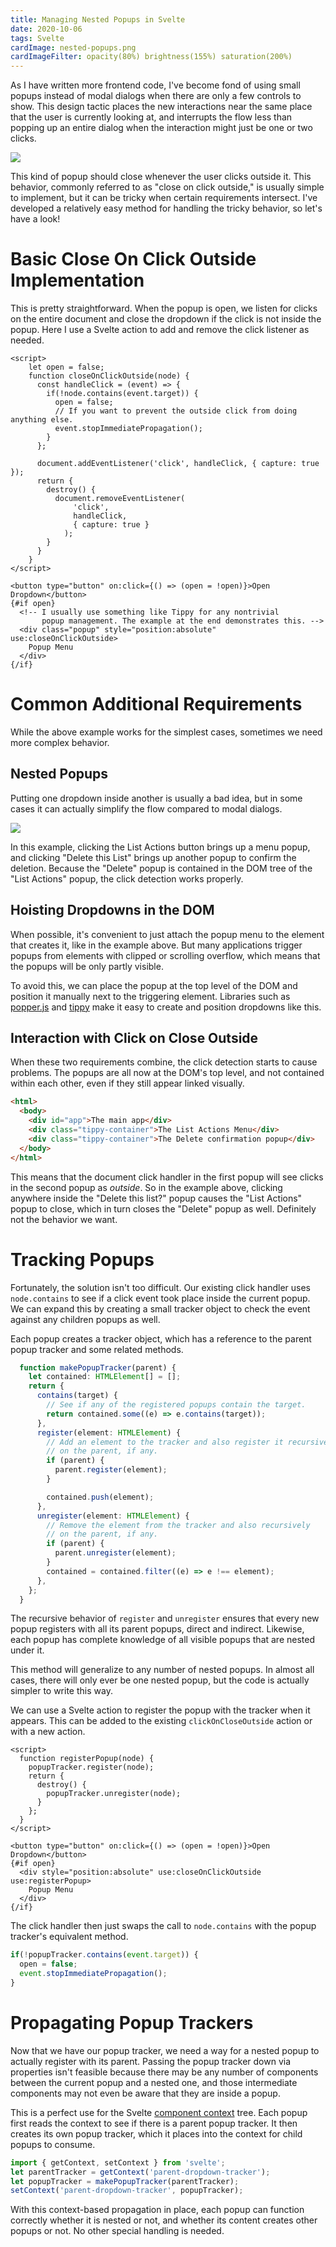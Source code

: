 ```yaml
---
title: Managing Nested Popups in Svelte
date: 2020-10-06
tags: Svelte
cardImage: nested-popups.png
cardImageFilter: opacity(80%) brightness(155%) saturation(200%)
---
```


As I have written more frontend code, I've become fond of using small popups instead of modal dialogs when there are only a few controls to show. This design tactic places the new interactions near the same place that the user is currently looking at, and interrupts the flow less than popping up an entire dialog when the interaction might just be one or two clicks.

![](nested-popups.png)

This kind of popup should close whenever the user clicks outside it. This behavior, commonly referred to as "close on click outside," is usually simple to implement, but it can be tricky when certain requirements intersect. I've developed a relatively easy method for handling the tricky behavior, so let's have a look!

# Basic Close On Click Outside Implementation

This is pretty straightforward. When the popup is open, we listen for clicks on the entire document and close the dropdown if the click is not inside the popup. Here I use a Svelte action to add and remove the click listener as needed.

```svelte
<script>
    let open = false;
    function closeOnClickOutside(node) {
      const handleClick = (event) => {
        if(!node.contains(event.target)) {
          open = false;
          // If you want to prevent the outside click from doing anything else.
          event.stopImmediatePropagation();
        }
      };

      document.addEventListener('click', handleClick, { capture: true });
      return {
        destroy() {
          document.removeEventListener(
              'click',
              handleClick,
              { capture: true }
            );
        }
      }
    }
</script>

<button type="button" on:click={() => (open = !open)}>Open Dropdown</button>
{#if open}
  <!-- I usually use something like Tippy for any nontrivial
       popup management. The example at the end demonstrates this. -->
  <div class="popup" style="position:absolute" use:closeOnClickOutside>
    Popup Menu
  </div>
{/if}
```

# Common Additional Requirements

While the above example works for the simplest cases, sometimes we need more complex behavior.

## Nested Popups

Putting one dropdown inside another is usually a bad idea, but in some cases it can actually simplify the flow compared to modal dialogs.

![](nested-popups.png)

In this example, clicking the List Actions button brings up a menu popup, and clicking "Delete this List" brings up another popup to confirm the deletion. Because the "Delete" popup is contained in the DOM tree of the "List Actions" popup, the click detection works properly.

## Hoisting Dropdowns in the DOM

When possible, it's convenient to just attach the popup menu to the element that creates it, like in the example above. But many applications trigger popups from elements with clipped or scrolling overflow, which means that the popups will be only partly visible.

To avoid this, we can place the popup at the top level of the DOM and position it manually next to the triggering element. Libraries such as [popper.js](https://popper.js.org) and [tippy](https://atomiks.github.io/tippyjs/) make it easy to create and position dropdowns like this.

## Interaction with Click on Close Outside

When these two requirements combine, the click detection starts to cause problems. The popups are all now at the DOM's top level, and not contained within each other, even if they still appear linked visually.

```html
<html>
  <body>
    <div id="app">The main app</div>
    <div class="tippy-container">The List Actions Menu</div>
    <div class="tippy-container">The Delete confirmation popup</div>
  </body>
</html>
```

This means that the document click handler in the first popup will see clicks in the second popup as _outside_. So in the example above, clicking anywhere inside the "Delete this list?" popup causes the "List Actions" popup to close, which in turn closes the "Delete" popup as well. Definitely not the behavior we want.

# Tracking Popups

Fortunately, the solution isn't too difficult. Our existing click handler uses `node.contains` to see if a click event took place inside the current popup. We can expand this by creating a small tracker object to check the event against any children popups as well.

Each popup creates a tracker object, which has a reference to the parent popup tracker and some related methods.

```typescript
  function makePopupTracker(parent) {
    let contained: HTMLElement[] = [];
    return {
      contains(target) {
        // See if any of the registered popups contain the target.
        return contained.some((e) => e.contains(target));
      },
      register(element: HTMLElement) {
        // Add an element to the tracker and also register it recursively
        // on the parent, if any.
        if (parent) {
          parent.register(element);
        }

        contained.push(element);
      },
      unregister(element: HTMLElement) {
        // Remove the element from the tracker and also recursively
        // on the parent, if any.
        if (parent) {
          parent.unregister(element);
        }
        contained = contained.filter((e) => e !== element);
      },
    };
  }
```

The recursive behavior of `register` and `unregister` ensures that every new popup registers with all its parent popups, direct and indirect. Likewise, each popup has complete knowledge of all visible popups that are nested under it.

This method will generalize to any number of nested popups. In almost all cases, there will only ever be one nested popup, but the code is actually simpler to write this way.

We can use a Svelte action to register the popup with the tracker when it appears. This can be added to the existing `clickOnCloseOutside` action or with a new action.

```svelte
<script>
  function registerPopup(node) {
    popupTracker.register(node);
    return {
      destroy() {
        popupTracker.unregister(node);
      }
    };
  }
</script>

<button type="button" on:click={() => (open = !open)}>Open Dropdown</button>
{#if open}
  <div style="position:absolute" use:closeOnClickOutside use:registerPopup>
    Popup Menu
  </div>
{/if}
```

The click handler then just swaps the call to `node.contains` with the popup tracker's equivalent method.

```typescript
if(!popupTracker.contains(event.target)) {
  open = false;
  event.stopImmediatePropagation();
}
```

# Propagating Popup Trackers

Now that we have our popup tracker, we need a way for a nested popup to actually register with its parent. Passing the popup tracker down via properties isn't feasible because there may be any number of components between the current popup and a nested one, and those intermediate components may not even be aware that they are inside a popup.

This is a perfect use for the Svelte [component context](svelte_context) tree. Each popup first reads the context to see if there is a parent popup tracker. It then creates its own popup tracker, which it places into the context for child popups to consume.

```javascript
import { getContext, setContext } from 'svelte';
let parentTracker = getContext('parent-dropdown-tracker');
let popupTracker = makePopupTracker(parentTracker);
setContext('parent-dropdown-tracker', popupTracker);
```

With this context-based propagation in place, each popup can function correctly whether it is nested or not, and whether its content creates other popups or not. No other special handling is needed.

